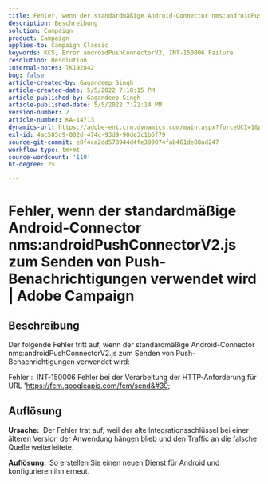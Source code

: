 ```yaml
---
title: Fehler, wenn der standardmäßige Android-Connector nms:androidPushConnectorV2.js zum Senden von Push-Benachrichtigungen verwendet wird | Adobe Campaign
description: Beschreibung
solution: Campaign
product: Campaign
applies-to: Campaign Classic
keywords: KCS, Error androidPushConnectorV2, INT-150006 Failure
resolution: Resolution
internal-notes: TK192842
bug: false
article-created-by: Gagandeep Singh
article-created-date: 5/5/2022 7:18:15 PM
article-published-by: Gagandeep Singh
article-published-date: 5/5/2022 7:22:14 PM
version-number: 2
article-number: KA-14713
dynamics-url: https://adobe-ent.crm.dynamics.com/main.aspx?forceUCI=1&pagetype=entityrecord&etn=knowledgearticle&id=6036cf1a-a8cc-ec11-a7b5-6045bd00dd66
exl-id: 4ac585d9-002d-474c-93d9-90de3c1b6f79
source-git-commit: e8f4ca2dd578944d4fe399074fab461de88ad247
workflow-type: tm+mt
source-wordcount: '110'
ht-degree: 2%

---
```


# Fehler, wenn der standardmäßige Android-Connector nms:androidPushConnectorV2.js zum Senden von Push-Benachrichtigungen verwendet wird | Adobe Campaign

## Beschreibung




Der folgende Fehler tritt auf, wenn der standardmäßige Android-Connector nms:androidPushConnectorV2.js zum Senden von Push-Benachrichtigungen verwendet wird:

Fehler :  INT-150006 Fehler bei der Verarbeitung der HTTP-Anforderung für URL &#39;https://fcm.googleapis.com/fcm/send&#39;.


## Auflösung


<b>Ursache:</b>  Der Fehler trat auf, weil der alte Integrationsschlüssel bei einer älteren Version der Anwendung hängen blieb und den Traffic an die falsche Quelle weiterleitete.

<b>Auflösung:  </b>So erstellen Sie einen neuen Dienst für Android und konfigurieren ihn erneut.
